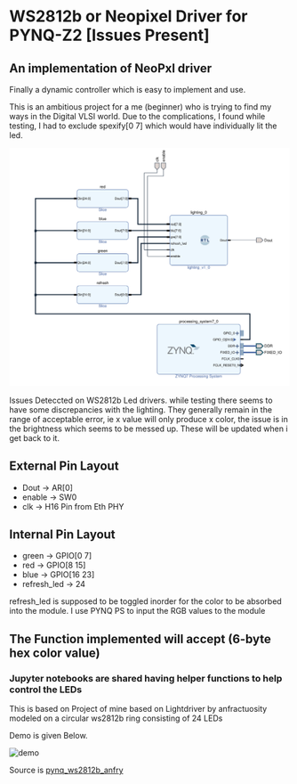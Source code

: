 # WS2812b or Neopixel Driver for PYNQ-Z2 [Issues Present]
## An implementation of NeoPxl driver 
Finally a dynamic controller which is easy to implement and use.

This is an ambitious project for a me (beginner) who is trying to find my ways in the Digital VLSI world.
Due to the complications, I found while testing, I had to exclude spexify[0 7] which would have individually lit the led.


![schmatics](img.png)


Issues Deteccted on WS2812b Led drivers. while testing there seems to have some discrepancies with the lighting. They generally remain in the range of acceptable error, ie x value will only produce x color, the issue is in the brightness which seems to be messed up. These will be updated when i get back to it.


## External Pin Layout
* Dout -> AR[0]
* enable -> SW0
* clk  -> H16 Pin from Eth PHY

## Internal Pin Layout
* green -> GPIO[0 7]
* red -> GPIO[8 15]
* blue -> GPIO[16 23]
* refresh_led -> 24

refresh_led is supposed to be toggled inorder for the color to be absorbed into the module. 
I use PYNQ PS to input the RGB values to the module 

## The Function implemented will accept (6-byte hex color value) 

### Jupyter notebooks are shared having helper functions to help control the LEDs
This is based on Project of mine based on Lightdriver by anfractuosity modeled on a 
circular ws2812b ring consisting of 24 LEDs

Demo is given Below.

![demo](output.gif)

Source is [pynq_ws2812b_anfry](https://github.com/ZeroX29a/pynq_ws2812b_anfry)

